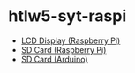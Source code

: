 # htlw5-syt-raspi

- [LCD Display (Raspberry Pi)](./lcd/)
- [SD Card (Raspberry Pi)](./sdcard/)
- [SD Card (Arduino)](./sdcard_arduino/)
